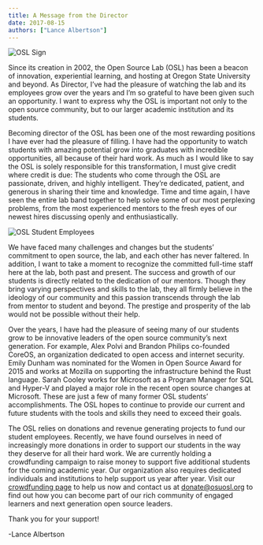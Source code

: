 ```yaml
---
title: A Message from the Director
date: 2017-08-15
authors: ["Lance Albertson"]
---
```


![OSL Sign](/images/OSLSignPicture.jpg#blog)

Since its creation in 2002, the Open Source Lab (OSL) has been a beacon of innovation, experiential learning, and
hosting at Oregon State University and beyond. As Director, I’ve had the pleasure of watching the lab and its employees
grow over the years and I’m so grateful to have been given such an opportunity. I want to express why the OSL is
important not only to the open source community, but to our larger academic institution and its students.

Becoming director of the OSL has been one of the most rewarding positions I have ever had the pleasure of filling. I
have had the opportunity to watch students with amazing potential grow into graduates with incredible opportunities, all
because of their hard work. As much as I would like to say the OSL is solely responsible for this transformation, I must
give credit where credit is due: The students who come through the OSL are passionate, driven, and highly intelligent.
They’re dedicated, patient, and generous in sharing their time and knowledge. Time and time again, I have seen the
entire lab band together to help solve some of our most perplexing problems, from the most experienced mentors to the
fresh eyes of our newest hires discussing openly and enthusiastically.

![OSL Student Employees](/images/OSLWorkers3.jpg#right)

We have faced many challenges and changes but the students’ commitment to open source, the lab, and each other has never
faltered. In addition, I want to take a moment to recognize the committed full-time staff here at the lab, both past and
present. The success and growth of our students is directly related to the dedication of our mentors. Though they bring
varying perspectives and skills to the lab, they all firmly believe in the ideology of our community and this passion
transcends through the lab from mentor to student and beyond. The prestige and prosperity of the lab would not be
possible without their help.

Over the years, I have had the pleasure of seeing many of our students grow to be innovative leaders of the open source
community’s next generation. For example, Alex Polvi and Brandon Philips co-founded CoreOS, an organization dedicated to
open access and internet security. Emily Dunham was nominated for the Women in Open Source Award for 2015 and works at
Mozilla on supporting the infrastructure behind the Rust language. Sarah Cooley works for Microsoft as a Program Manager
for SQL and Hyper-V and played a major role in the recent open source changes at Microsoft. These are just a few of many
former OSL students’ accomplishments. The OSL hopes to continue to provide our current and future students with the
tools and skills they need to exceed their goals.

The OSL relies on donations and revenue generating projects to fund our student employees. Recently, we have found
ourselves in need of increasingly more donations in order to support our students in the way they deserve for all their
hard work. We are currently holding a crowdfunding campaign to raise money to support five additional students for the
coming academic year. Our organization also requires dedicated individuals and institutions to help support us year
after year. Visit our [crowdfunding page](https://create.osufoundation.org/project/6976) to help us now and contact us
at <donate@osuosl.org> to find out how you can become part of our rich community of engaged learners and next generation
open source leaders.

Thank you for your support!

-Lance Albertson
